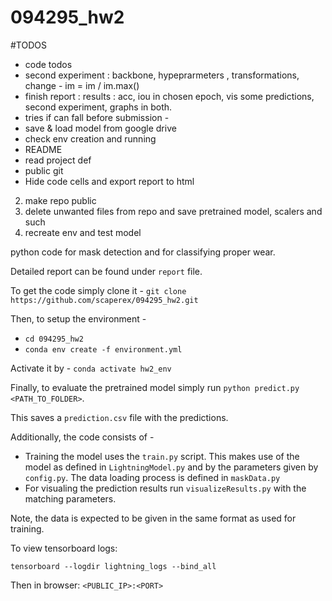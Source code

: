# 094295_hw2


#TODOS
- code todos
- second experiment : backbone, hypeprarmeters , transformations, change - im = im / im.max()
- finish report : results : acc, iou in chosen epoch, vis some predictions, second experiment, graphs in both. 
- tries if can fall
before submission - 
- save & load model from google drive
- check env creation and running
- README
- read project def
- public git
- Hide code cells and export report to html
2. make repo public
3. delete unwanted files from repo and save pretrained model, scalers and such   
4. recreate env and test model

python code for mask detection and for classifying proper wear.

Detailed report can be found under `report` file.

To get the code simply clone it - 
`git clone https://github.com/scaperex/094295_hw2.git`

Then, to setup the environment - 
- `cd 094295_hw2`
- `conda env create -f environment.yml`

Activate it by -
`conda activate hw2_env`

Finally, to evaluate the pretrained model simply run 
`python predict.py <PATH_TO_FOLDER>`.

This saves a `prediction.csv` file with the predictions. 

Additionally, the code consists of -
 - Training the model uses the `train.py` script. This makes use of the model as defined in  `LightningModel.py` and by the parameters  given by `config.py`. The data loading process is defined in `maskData.py`
 -  For visualing the prediction results run `visualizeResults.py` with the matching parameters.

Note, the data is expected to be given in the same format as used for training.


To view tensorboard logs:

`tensorboard --logdir lightning_logs --bind_all`

Then in browser:
`<PUBLIC_IP>:<PORT>`
